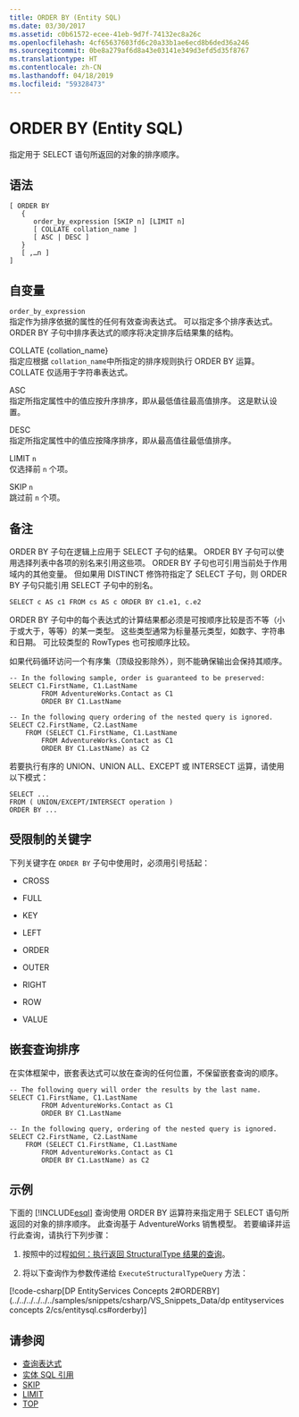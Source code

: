 ```yaml
---
title: ORDER BY (Entity SQL)
ms.date: 03/30/2017
ms.assetid: c0b61572-ecee-41eb-9d7f-74132ec8a26c
ms.openlocfilehash: 4cf65637603fd6c20a33b1ae6ecd8b6ded36a246
ms.sourcegitcommit: 0be8a279af6d8a43e03141e349d3efd5d35f8767
ms.translationtype: HT
ms.contentlocale: zh-CN
ms.lasthandoff: 04/18/2019
ms.locfileid: "59328473"
---
```

# <a name="order-by-entity-sql"></a>ORDER BY (Entity SQL)
指定用于 SELECT 语句所返回的对象的排序顺序。  
  
## <a name="syntax"></a>语法  
  
```  
[ ORDER BY   
   {  
      order_by_expression [SKIP n] [LIMIT n]  
      [ COLLATE collation_name ]  
      [ ASC | DESC ]  
   }  
   [ ,…n ]   
]  
```  
  
## <a name="arguments"></a>自变量  
 `order_by_expression`  
 指定作为排序依据的属性的任何有效查询表达式。 可以指定多个排序表达式。 ORDER BY 子句中排序表达式的顺序将决定排序后结果集的结构。  
  
 COLLATE {collation_name}  
 指定应根据 `collation_name`中所指定的排序规则执行 ORDER BY 运算。 COLLATE 仅适用于字符串表达式。  
  
 ASC  
 指定所指定属性中的值应按升序排序，即从最低值往最高值排序。 这是默认设置。  
  
 DESC  
 指定所指定属性中的值应按降序排序，即从最高值往最低值排序。  
  
 LIMIT `n`  
 仅选择前 `n` 个项。  
  
 SKIP `n`  
 跳过前 `n` 个项。  
  
## <a name="remarks"></a>备注  
 ORDER BY 子句在逻辑上应用于 SELECT 子句的结果。 ORDER BY 子句可以使用选择列表中各项的别名来引用这些项。 ORDER BY 子句也可引用当前处于作用域内的其他变量。 但如果用 DISTINCT 修饰符指定了 SELECT 子句，则 ORDER BY 子句只能引用 SELECT 子句中的别名。  
  
 `SELECT c AS c1 FROM cs AS c ORDER BY c1.e1, c.e2`  
  
 ORDER BY 子句中的每个表达式的计算结果都必须是可按顺序比较是否不等（小于或大于，等等）的某一类型。 这些类型通常为标量基元类型，如数字、字符串和日期。 可比较类型的 RowTypes 也可按顺序比较。  
  
 如果代码循环访问一个有序集（顶级投影除外），则不能确保输出会保持其顺序。  
  
```  
-- In the following sample, order is guaranteed to be preserved:  
SELECT C1.FirstName, C1.LastName  
        FROM AdventureWorks.Contact as C1  
        ORDER BY C1.LastName  
```  
  
```  
-- In the following query ordering of the nested query is ignored.  
SELECT C2.FirstName, C2.LastName  
    FROM (SELECT C1.FirstName, C1.LastName  
        FROM AdventureWorks.Contact as C1  
        ORDER BY C1.LastName) as C2  
```  
  
 若要执行有序的 UNION、UNION ALL、EXCEPT 或 INTERSECT 运算，请使用以下模式：  
  
```  
SELECT ...  
FROM ( UNION/EXCEPT/INTERSECT operation )  
ORDER BY ...  
```  
  
## <a name="restricted-keywords"></a>受限制的关键字  
 下列关键字在 `ORDER BY` 子句中使用时，必须用引号括起：  
  
-   CROSS  
  
-   FULL  
  
-   KEY  
  
-   LEFT  
  
-   ORDER  
  
-   OUTER  
  
-   RIGHT  
  
-   ROW  
  
-   VALUE  
  
## <a name="ordering-nested-queries"></a>嵌套查询排序  
 在实体框架中，嵌套表达式可以放在查询的任何位置，不保留嵌套查询的顺序。  
  
```  
-- The following query will order the results by the last name.  
SELECT C1.FirstName, C1.LastName  
        FROM AdventureWorks.Contact as C1  
        ORDER BY C1.LastName  
```  
  
```  
-- In the following query, ordering of the nested query is ignored.  
SELECT C2.FirstName, C2.LastName  
    FROM (SELECT C1.FirstName, C1.LastName  
        FROM AdventureWorks.Contact as C1  
        ORDER BY C1.LastName) as C2  
```  
  
## <a name="example"></a>示例  
 下面的 [!INCLUDE[esql](../../../../../../includes/esql-md.md)] 查询使用 ORDER BY 运算符来指定用于 SELECT 语句所返回的对象的排序顺序。 此查询基于 AdventureWorks 销售模型。 若要编译并运行此查询，请执行下列步骤：  
  
1. 按照中的过程[如何：执行返回 StructuralType 结果的查询](../../../../../../docs/framework/data/adonet/ef/how-to-execute-a-query-that-returns-structuraltype-results.md)。  
  
2. 将以下查询作为参数传递给 `ExecuteStructuralTypeQuery` 方法：  
  
 [!code-csharp[DP EntityServices Concepts 2#ORDERBY](../../../../../../samples/snippets/csharp/VS_Snippets_Data/dp entityservices concepts 2/cs/entitysql.cs#orderby)]  
  
## <a name="see-also"></a>请参阅

- [查询表达式](../../../../../../docs/framework/data/adonet/ef/language-reference/query-expressions-entity-sql.md)
- [实体 SQL 引用](../../../../../../docs/framework/data/adonet/ef/language-reference/entity-sql-reference.md)
- [SKIP](../../../../../../docs/framework/data/adonet/ef/language-reference/skip-entity-sql.md)
- [LIMIT](../../../../../../docs/framework/data/adonet/ef/language-reference/limit-entity-sql.md)
- [TOP](../../../../../../docs/framework/data/adonet/ef/language-reference/top-entity-sql.md)
